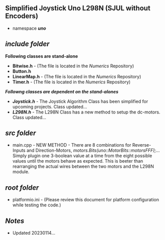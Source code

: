 ## Simplified Joystick Uno L298N (SJUL without Encoders)

- namespace ***uno***

## ***include folder***

**Following classes are stand-alone**
- **Bitwise.h**   - (The file is located in the *Numerics* Repository)
- **Button.h** 
- **LinearMap.h** - (The file is located in the *Numerics* Repository)
- **Timer.h**     - (The file is located in the *Numerics* Repository)

***Followng classes are dependent on the stand-alones***
+ ***Joystick.h***  - The Joystick Algorithm Class has been simplified for upcoming projects. Class updated...
+ ***L298N.h***     - The L298N Class has a new method to setup the dc-motors. Class updated...

## ***src folder***

- main.cpp - NEW METHOD - There are 8 combinations for Reverse-Inputs and Direction-Motors, *motors.Bits(uno::MotorBits::motorsFFF);*... Simply plugin one 3-boolean value at a time from the eight possible values until the motors behave as expected. This is beeter than rearranging the actual wires between the two motors and the L298N module.

## ***root folder***

- platformio.ini        - (Please review this document for platform configuration while testing the code.)

## ***Notes***

- Updated 20230114...

